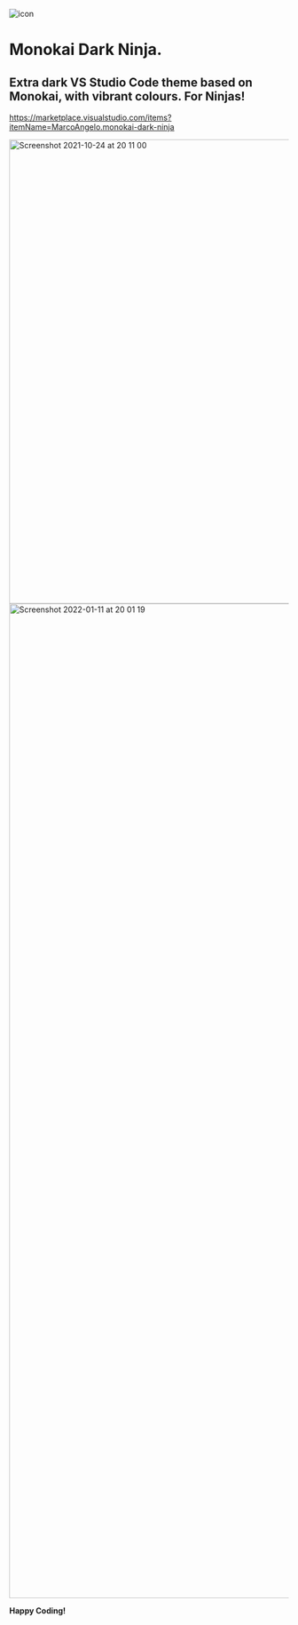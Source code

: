
![icon](https://user-images.githubusercontent.com/8467401/138609189-a5590a5e-9731-4f10-b4c2-de7091a74e13.png)

# Monokai Dark Ninja.

## Extra dark VS Studio Code theme based on Monokai, with vibrant colours. For Ninjas!
https://marketplace.visualstudio.com/items?itemName=MarcoAngelo.monokai-dark-ninja

<img width="836" alt="Screenshot 2021-10-24 at 20 11 00" src="https://user-images.githubusercontent.com/8467401/138609158-854db6c9-9838-442a-bdda-1acecc7e69f4.png">

<img width="1791" alt="Screenshot 2022-01-11 at 20 01 19" src="https://user-images.githubusercontent.com/8467401/149012926-09aeaa89-f2c0-467b-b206-d03867d15b8a.png">


**Happy Coding!**
